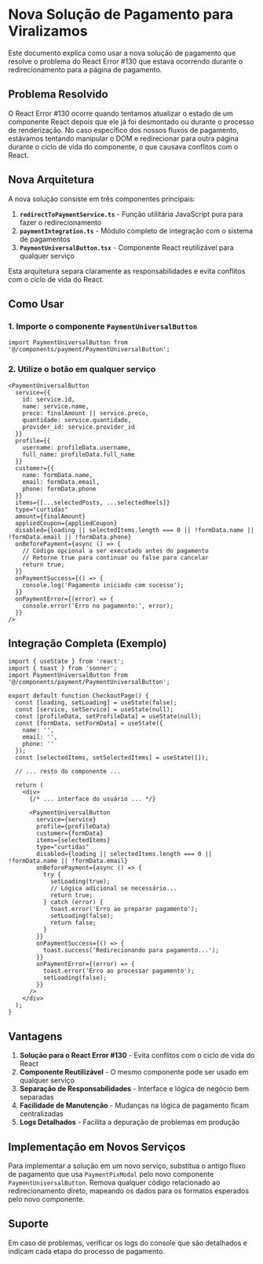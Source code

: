 # Nova Solução de Pagamento para Viralizamos

Este documento explica como usar a nova solução de pagamento que resolve o problema do React Error #130 que estava ocorrendo durante o redirecionamento para a página de pagamento.

## Problema Resolvido

O React Error #130 ocorre quando tentamos atualizar o estado de um componente React depois que ele já foi desmontado ou durante o processo de renderização. No caso específico dos nossos fluxos de pagamento, estávamos tentando manipular o DOM e redirecionar para outra página durante o ciclo de vida do componente, o que causava conflitos com o React.

## Nova Arquitetura

A nova solução consiste em três componentes principais:

1. **`redirectToPaymentService.ts`** - Função utilitária JavaScript pura para fazer o redirecionamento
2. **`paymentIntegration.ts`** - Módulo completo de integração com o sistema de pagamentos
3. **`PaymentUniversalButton.tsx`** - Componente React reutilizável para qualquer serviço

Esta arquitetura separa claramente as responsabilidades e evita conflitos com o ciclo de vida do React.

## Como Usar

### 1. Importe o componente `PaymentUniversalButton`

```tsx
import PaymentUniversalButton from '@/components/payment/PaymentUniversalButton';
```

### 2. Utilize o botão em qualquer serviço

```tsx
<PaymentUniversalButton
  service={{
    id: service.id,
    name: service.name,
    preco: finalAmount || service.preco,
    quantidade: service.quantidade,
    provider_id: service.provider_id
  }}
  profile={{
    username: profileData.username,
    full_name: profileData.full_name
  }}
  customer={{
    name: formData.name,
    email: formData.email,
    phone: formData.phone
  }}
  items={[...selectedPosts, ...selectedReels]}
  type="curtidas"
  amount={finalAmount}
  appliedCoupon={appliedCoupon}
  disabled={loading || selectedItems.length === 0 || !formData.name || !formData.email || !formData.phone}
  onBeforePayment={async () => {
    // Código opcional a ser executado antes do pagamento
    // Retorne true para continuar ou false para cancelar
    return true;
  }}
  onPaymentSuccess={() => {
    console.log('Pagamento iniciado com sucesso');
  }}
  onPaymentError={(error) => {
    console.error('Erro no pagamento:', error);
  }}
/>
```

## Integração Completa (Exemplo)

```tsx
import { useState } from 'react';
import { toast } from 'sonner';
import PaymentUniversalButton from '@/components/payment/PaymentUniversalButton';

export default function CheckoutPage() {
  const [loading, setLoading] = useState(false);
  const [service, setService] = useState(null);
  const [profileData, setProfileData] = useState(null);
  const [formData, setFormData] = useState({
    name: '',
    email: '',
    phone: ''
  });
  const [selectedItems, setSelectedItems] = useState([]);
  
  // ... resto do componente ...
  
  return (
    <div>
      {/* ... interface do usuário ... */}
      
      <PaymentUniversalButton
        service={service}
        profile={profileData}
        customer={formData}
        items={selectedItems}
        type="curtidas"
        disabled={loading || selectedItems.length === 0 || !formData.name || !formData.email}
        onBeforePayment={async () => {
          try {
            setLoading(true);
            // Lógica adicional se necessário...
            return true;
          } catch (error) {
            toast.error('Erro ao preparar pagamento');
            setLoading(false);
            return false;
          }
        }}
        onPaymentSuccess={() => {
          toast.success('Redirecionando para pagamento...');
        }}
        onPaymentError={(error) => {
          toast.error('Erro ao processar pagamento');
          setLoading(false);
        }}
      />
    </div>
  );
}
```

## Vantagens

1. **Solução para o React Error #130** - Evita conflitos com o ciclo de vida do React
2. **Componente Reutilizável** - O mesmo componente pode ser usado em qualquer serviço
3. **Separação de Responsabilidades** - Interface e lógica de negócio bem separadas
4. **Facilidade de Manutenção** - Mudanças na lógica de pagamento ficam centralizadas
5. **Logs Detalhados** - Facilita a depuração de problemas em produção

## Implementação em Novos Serviços

Para implementar a solução em um novo serviço, substitua o antigo fluxo de pagamento que usa `PaymentPixModal` pelo novo componente `PaymentUniversalButton`. Remova qualquer código relacionado ao redirecionamento direto, mapeando os dados para os formatos esperados pelo novo componente.

## Suporte

Em caso de problemas, verificar os logs do console que são detalhados e indicam cada etapa do processo de pagamento. 